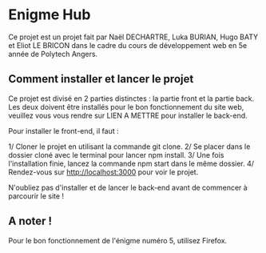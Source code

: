 # Enigme Hub

Ce projet est un projet fait par Naël DECHARTRE, Luka BURIAN, Hugo BATY et Eliot LE BRICON dans le cadre du cours de développement web en 5e année de Polytech Angers.

## Comment installer et lancer le projet

Ce projet est divisé en 2 parties distinctes : la partie front et la partie back. Les deux doivent être installés pour le bon fonctionnement du site web, veuillez vous vous rendre sur LIEN A METTRE pour installer le back-end.

Pour installer le front-end, il faut : 

1/ Cloner le projet en utilisant la commande git clone.
2/ Se placer dans le dossier cloné avec le terminal pour lancer npm install.
3/ Une fois l'installation finie, lancez la commande npm start dans le même dossier.
4/ Rendez-vous sur [http://localhost:3000](http://localhost:3000) pour voir le projet. 

N'oubliez pas d'installer et de lancer le back-end avant de commencer à parcourir le site ! 


## A noter !

Pour le bon fonctionnement de l'énigme numéro 5, utilisez Firefox. 